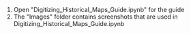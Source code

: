 1. Open "Digitizing_Historical_Maps_Guide.ipynb" for the guide
2. The "Images" folder contains screenshots that are used in Digitizing_Historical_Maps_Guide.ipynb
